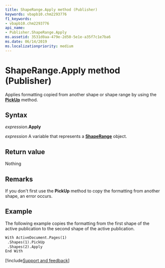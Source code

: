 ```yaml
---
title: ShapeRange.Apply method (Publisher)
keywords: vbapb10.chm2293776
f1_keywords:
- vbapb10.chm2293776
api_name:
- Publisher.ShapeRange.Apply
ms.assetid: 3531d0aa-479e-2d50-5e1e-a35f7c1e7ba6
ms.date: 06/14/2019
ms.localizationpriority: medium
---
```



# ShapeRange.Apply method (Publisher)

Applies formatting copied from another shape or shape range by using the **[PickUp](Publisher.ShapeRange.PickUp.md)** method.


## Syntax

_expression_.**Apply**

_expression_ A variable that represents a **[ShapeRange](Publisher.ShapeRange.md)** object.


## Return value

Nothing


## Remarks

If you don't first use the **PickUp** method to copy the formatting from another shape, an error occurs.


## Example

The following example copies the formatting from the first shape of the active publication to the second shape of the active publication.

```vb
With ActiveDocument.Pages(1) 
 .Shapes(1).PickUp 
 .Shapes(2).Apply 
End With 

```

[!include[Support and feedback](~/includes/feedback-boilerplate.md)]